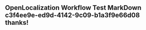 <properties
ms.topic="hero-topic"
ms.test1="hero-topic"
ms.test2="test"/>

## OpenLocalization Workflow Test MarkDown c3f4ee9e-ed9d-4142-9c09-b1a3f9e66d08 thanks!
